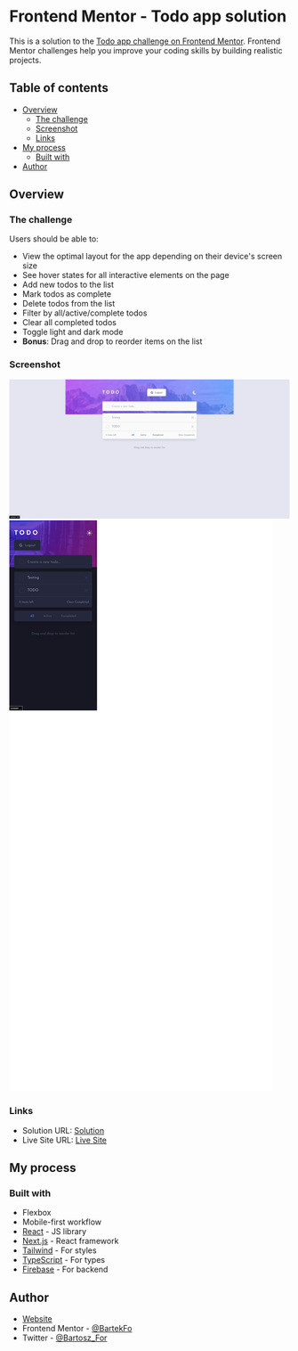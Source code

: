 # Frontend Mentor - Todo app solution

This is a solution to the [Todo app challenge on Frontend Mentor](https://www.frontendmentor.io/challenges/todo-app-Su1_KokOW). Frontend Mentor challenges help you improve your coding skills by building realistic projects.

## Table of contents

- [Overview](#overview)
    - [The challenge](#the-challenge)
    - [Screenshot](#screenshot)
    - [Links](#links)
- [My process](#my-process)
    - [Built with](#built-with)
- [Author](#author)

## Overview

### The challenge

Users should be able to:

- View the optimal layout for the app depending on their device's screen size
- See hover states for all interactive elements on the page
- Add new todos to the list
- Mark todos as complete
- Delete todos from the list
- Filter by all/active/complete todos
- Clear all completed todos
- Toggle light and dark mode
- **Bonus**: Drag and drop to reorder items on the list

### Screenshot

![](./desktopSS.png)
![](./mobileSS.png)

### Links

- Solution URL: [Solution](https://www.frontendmentor.io/solutions/todo-created-with-nextjs-tailwindcss-and-typescript-fszz75ANG)
- Live Site URL: [Live Site](https://todo-app-next-one.vercel.app/)

## My process

### Built with
- Flexbox
- Mobile-first workflow
- [React](https://reactjs.org/) - JS library
- [Next.js](https://nextjs.org/) - React framework
- [Tailwind](https://tailwindcss.com/) - For styles
- [TypeScript](https://www.typescriptlang.org/) - For types
- [Firebase](https://firebase.google.com/) - For backend

## Author
- [Website](https://www.bartoszformanowski.me/)
- Frontend Mentor - [@BartekFo](https://www.frontendmentor.io/profile/BartekFo)
- Twitter - [@Bartosz_For](https://twitter.com/Bartosz_For)

